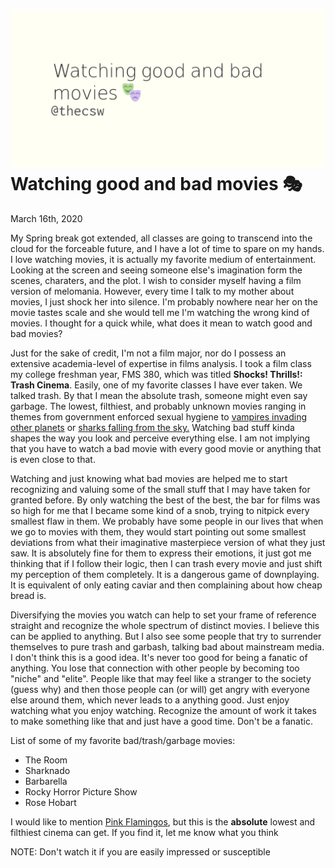 ![preview](./preview.png)
Watching good and bad movies 🎭
==============================

March 16th, 2020

My Spring break got extended, all classes are going to transcend into
the cloud for the forceable future, and I have a lot of time to spare on
my hands. I love watching movies, it is actually my favorite medium of
entertainment. Looking at the screen and seeing someone else\'s
imagination form the scenes, charaters, and the plot. I wish to consider
myself having a film version of melomania. However, every time I talk to
my mother about movies, I just shock her into silence. I\'m probably
nowhere near her on the movie tastes scale and she would tell me I\'m
watching the wrong kind of movies. I thought for a quick while, what
does it mean to watch good and bad movies?

Just for the sake of credit, I\'m not a film major, nor do I possess an
extensive academia-level of expertise in films analysis. I took a film
class my college freshman year, FMS 380, which was titled ****Shocks!
Thrills!: Trash Cinema****. Easily, one of my favorite classes I have
ever taken. We talked trash. By that I mean the absolute trash, someone
might even say garbage. The lowest, filthiest, and probably unknown
movies ranging in themes from government enforced sexual hygiene to
[vampires invading other
planets](https://en.wikipedia.org/wiki/Plan_9_from_Outer_Space) or
[sharks falling from the sky.](https://en.wikipedia.org/wiki/Sharknado)
Watching bad stuff kinda shapes the way you look and perceive everything
else. I am not implying that you have to watch a bad movie with every
good movie or anything that is even close to that.

Watching and just knowing what bad movies are helped me to start
recognizing and valuing some of the small stuff that I may have taken
for granted before. By only watching the best of the best, the bar for
films was so high for me that I became some kind of a snob, trying to
nitpick every smallest flaw in them. We probably have some people in our
lives that when we go to movies with them, they would start pointing out
some smallest deviations from what their imaginative masterpiece version
of what they just saw. It is absolutely fine for them to express their
emotions, it just got me thinking that if I follow their logic, then I
can trash every movie and just shift my perception of them completely.
It is a dangerous game of downplaying. It is equivalent of only eating
caviar and then complaining about how cheap bread is.

Diversifying the movies you watch can help to set your frame of
reference straight and recognize the whole spectrum of distinct movies.
I believe this can be applied to anything. But I also see some people
that try to surrender themselves to pure trash and garbash, talking bad
about mainstream media. I don\'t think this is a good idea. It\'s never
too good for being a fanatic of anything. You lose that connection with
other people by becoming too \"niche\" and \"elite\". People like that
may feel like a stranger to the society (guess why) and then those
people can (or will) get angry with everyone else around them, which
never leads to a anything good. Just enjoy watching what you enjoy
watching. Recognize the amount of work it takes to make something like
that and just have a good time. Don\'t be a fanatic.

List of some of my favorite bad/trash/garbage movies:

-   The Room
-   Sharknado
-   Barbarella
-   Rocky Horror Picture Show
-   Rose Hobart

I would like to mention [Pink
Flamingos](https://en.wikipedia.org/wiki/Pink_Flamingos), but this is
the ****absolute**** lowest and filthiest cinema can get. If you find
it, let me know what you think

NOTE: Don\'t watch it if you are easily impressed or susceptible
